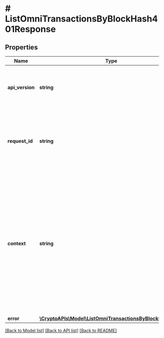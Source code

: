 # # ListOmniTransactionsByBlockHash401Response

## Properties

Name | Type | Description | Notes
------------ | ------------- | ------------- | -------------
**api_version** | **string** | Specifies the version of the API that incorporates this endpoint. |
**request_id** | **string** | Defines the ID of the request. The &#x60;requestId&#x60; is generated by Crypto APIs and it&#39;s unique for every request. |
**context** | **string** | In batch situations the user can use the context to correlate responses with requests. This property is present regardless of whether the response was successful or returned as an error. &#x60;context&#x60; is specified by the user. | [optional]
**error** | [**\CryptoAPIs\Model\ListOmniTransactionsByBlockHashE401**](ListOmniTransactionsByBlockHashE401.md) |  |

[[Back to Model list]](../../README.md#models) [[Back to API list]](../../README.md#endpoints) [[Back to README]](../../README.md)
